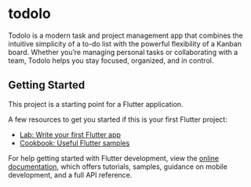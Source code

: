 # todolo

Todolo is a modern task and project management app that combines the intuitive simplicity of a to-do list with the powerful flexibility of a Kanban board. Whether you’re managing personal tasks or collaborating with a team, Todolo helps you stay focused, organized, and in control.

## Getting Started

This project is a starting point for a Flutter application.

A few resources to get you started if this is your first Flutter project:

- [Lab: Write your first Flutter app](https://docs.flutter.dev/get-started/codelab)
- [Cookbook: Useful Flutter samples](https://docs.flutter.dev/cookbook)

For help getting started with Flutter development, view the
[online documentation](https://docs.flutter.dev/), which offers tutorials,
samples, guidance on mobile development, and a full API reference.
